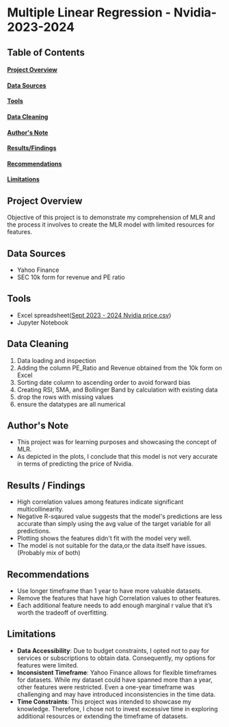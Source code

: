 # Multiple Linear Regression - Nvidia-2023-2024


## Table of Contents
#### [Project Overview](#Project-Overview)
#### [Data Sources](#Project-Overview)
#### [Tools](#Tools)
#### [Data Cleaning](#Data-Cleaning)
#### [Author's Note](#Author's-Note)
#### [Results/Findings](#Results/Findings)
#### [Recommendations](#Recommendations)
#### [Limitations](#Limitations)


## Project Overview <div id='Project-Overview'/>
Objective of this project is to demonstrate my comprehension of MLR and the process it involves to create the MLR model with limited resources for features.

## Data Sources <a name="Project-Overview"></a>
- Yahoo Finance
- SEC 10k form for revenue and PE ratio

## Tools <a name="Tools"></a>
- Excel spreadsheet([Sept 2023 - 2024 Nvidia price.csv](https://github.com/Sonjaja/MLR-Nvidia-2023-2024/blob/main/Sept%202023%20-%202024%20Nvidia%20price.csv))
- Jupyter Notebook

## Data Cleaning <a name="Data-Cleaning"></a>
1. Data loading and inspection
2. Adding the column PE_Ratio and Revenue obtained from the 10k form on Excel
3. Sorting date column to ascending order to avoid forward bias
4. Creating RSI, SMA, and Bollinger Band by calculation with existing data
5. drop the rows with missing values
6. ensure the datatypes are all numerical

## Author's Note <a name="Author's-note"></a>
- This project was for learning purposes and showcasing the concept of MLR.
- As depicted in the plots, I conclude that this model is not very accurate in terms of predicting the price of Nvidia.
  
## Results / Findings <a name="Results/Findings"></a>
- High correlation values among features indicate significant multicollinearity.
- Negative R-sqaured value suggests that the model's predictions are less accurate than
simply using the avg value of the target variable for all predictions.
- Plotting shows the features didn't fit with the model very well.
- The model is not suitable for the data,or the data itself have issues. (Probably mix of both)

## Recommendations <a name="Recommendation"></a>
- Use longer timeframe than 1 year to have more valuable datasets.
- Remove the features that have high Correlation values to other features.
- Each additional feature needs to add enough marginal r value that it’s worth the tradeoff of overfitting.

## Limitations <a name="Limitations"></a>
- **Data Accessibility**: Due to budget constraints, I opted not to pay for services or subscriptions to obtain data. Consequently, my options for features were limited.
- **Inconsistent Timeframe**: Yahoo Finance allows for flexible timeframes for datasets. While my dataset could have spanned more than a year, other features were restricted. Even a one-year timeframe was challenging and may have introduced inconsistencies in the time data.
- **Time Constraints**: This project was intended to showcase my knowledge. Therefore, I chose not to invest excessive time in exploring additional resources or extending the timeframe of datasets.

